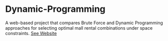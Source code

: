 # Dynamic-Programming
A web-based project that compares Brute Force and Dynamic Programming approaches for selecting optimal mall rental combinations under space constraints.
[See Website](https://sorravit-te.github.io/Dynamic-Programming/)
